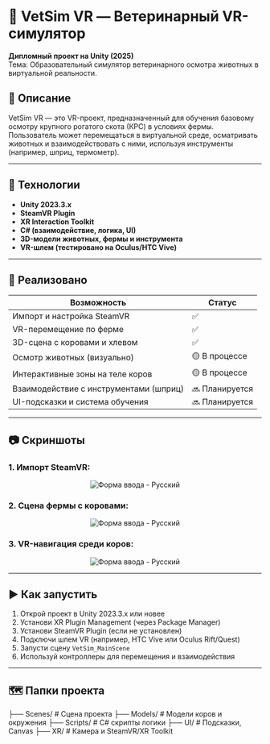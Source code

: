 # 🐄 VetSim VR — Ветеринарный VR-симулятор

**Дипломный проект на Unity (2025)**  
Тема: Образовательный симулятор ветеринарного осмотра животных в виртуальной реальности.

## 🎯 Описание

VetSim VR — это VR-проект, предназначенный для обучения базовому осмотру крупного рогатого скота (КРС) в условиях фермы. Пользователь может перемещаться в виртуальной среде, осматривать животных и взаимодействовать с ними, используя инструменты (например, шприц, термометр).

---

## 🔧 Технологии

- **Unity 2023.3.x**
- **SteamVR Plugin**
- **XR Interaction Toolkit**
- **C# (взаимодействие, логика, UI)**
- **3D-модели животных, фермы и инструмента**
- **VR-шлем (тестировано на Oculus/HTC Vive)**

---

## 🐂 Реализовано

| Возможность                          | Статус   |
|--------------------------------------|----------|
| Импорт и настройка SteamVR           | ✅        |
| VR-перемещение по ферме              | ✅        |
| 3D-сцена с коровами и хлевом         | ✅        |
| Осмотр животных (визуально)          | 🟡 В процессе |
| Интерактивные зоны на теле коров     | 🟡 В процессе |
| Взаимодействие с инструментами (шприц)| 🔜 Планируется |
| UI-подсказки и система обучения      | 🔜 Планируется |

---

## 📷 Скриншоты

### 1. Импорт SteamVR:

<p align="center">
  <img src="https://github.com/user-attachments/assets/fceba889-c2d5-4df0-b852-8288cd76536a" alt="Форма ввода - Русский">
</p>

### 2. Сцена фермы с коровами:

<p align="center">
  <img src="https://github.com/user-attachments/assets/224abefb-3350-4e35-9cf6-e6c0936e73a8" alt="Форма ввода - Русский">
</p>

### 3. VR-навигация среди коров:

<p align="center">
  <img src="https://github.com/user-attachments/assets/d3cb0aa9-a16a-4daf-8a7c-b456bb202302" alt="Форма ввода - Русский">
</p>

---

## ▶ Как запустить

1. Открой проект в Unity 2023.3.x или новее
2. Установи XR Plugin Management (через Package Manager)
3. Установи SteamVR Plugin (если не установлен)
4. Подключи шлем VR (например, HTC Vive или Oculus Rift/Quest)
5. Запусти сцену `VetSim_MainScene`
6. Используй контроллеры для перемещения и взаимодействия

---

## 🗺 Папки проекта
├── Scenes/ # Сцена проекта
├── Models/ # Модели коров и окружения
├── Scripts/ # C# скрипты логики
├── UI/ # Подсказки, Canvas
├── XR/ # Камера и SteamVR/XR Toolkit
